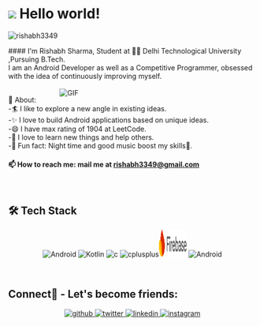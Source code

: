 
# <img src="https://github.com/TheDudeThatCode/TheDudeThatCode/blob/master/Assets/Hi.gif" width="29px"> Hello world!&nbsp;
<p align="left"> <img src="https://komarev.com/ghpvc/?username=rishabh3349" alt="rishabh3349" /> </p>
#### I'm Rishabh Sharma, Student at 👨‍💻 Delhi Technological University ,Pursuing B.Tech. <br>  I am an Android Developer as well as a Competitive Programmer, obsessed with the idea of continuously improving myself.<br>
 <br>
<img align="right" alt="GIF" src="https://physicsgurukul.files.wordpress.com/2019/02/character-1.gif" width="400px" />

🧐 About: <br>
-🏄‍ I like to explore a new angle in existing ideas.<br>
-✨ I love to build Android applications based on unique ideas.<br>
-😄 I have max rating of 1904 at LeetCode.<br>
-🌱 I love to learn new things and help others.<br>
-🎨 Fun fact: Night time and good music boost my skills🌚.<br>

#### 📫  How to reach me: mail me at [rishabh3349@gmail.com](mailto:rishabh3349@gmail.com)

<br>

##  🛠 Tech Stack


<p align="center"><img src="https://raw.githubusercontent.com/gilbarbara/logos/master/logos/android-icon.svg" alt="Android" width="56" height="56"/>  <img src="https://github.com/rishabh3349/rishabh3349/assets/116977210/a3572784-f46a-403b-8ad5-1c55d1d03279" alt="Kotlin" width="50" height="50"/>  <img src="https://raw.githubusercontent.com/gilbarbara/logos/master/logos/c.svg" alt="c" width="56" height="56"/> <img src="https://raw.githubusercontent.com/gilbarbara/logos/master/logos/c-plusplus.svg" alt="cplusplus" width="56" height="56"/><img src="https://raw.githubusercontent.com/gilbarbara/logos/master/logos/firebase.svg" alt="Firebase" width="56" height="56"/> <img src="https://raw.githubusercontent.com/gilbarbara/logos/master/logos/figma.svg" alt="Android" width="56" height="56"/></p>

<br>

## Connect🙌 - Let's become friends:
<div align="center">
<a href="https://github.com/rishabh3349" target="_blank">
<img src=https://img.shields.io/badge/github-%2324292e.svg?&style=for-the-badge&logo=github&logoColor=white alt=github style="margin-bottom: 5px;" />
</a>
<a href="https://twitter.com/rishabh3349" target="_blank">
<img src=https://img.shields.io/badge/twitter-%2300acee.svg?&style=for-the-badge&logo=twitter&logoColor=white alt=twitter style="margin-bottom: 5px;" />
</a>
<a href="https://www.linkedin.com/in/rishabh-sharma-9a8815254/" target="_blank">
<img src=https://img.shields.io/badge/linkedin-%231E77B5.svg?&style=for-the-badge&logo=linkedin&logoColor=white alt=linkedin style="margin-bottom: 5px;" />
</a>
<a href="https://www.instagram.com/__._rishabh/" target="_blank">
<img src=https://img.shields.io/badge/instagram-%23000000.svg?&style=for-the-badge&logo=instagram&logoColor=white alt=instagram style="margin-bottom: 5px;" />
</a>
</div> 
